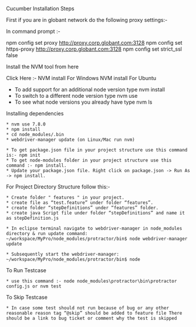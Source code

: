 Cucumber Installation Steps

First if you are in globant network do the following proxy settings:-

In command prompt :-

npm config set proxy http://proxy.corp.globant.com:3128
npm config set https-proxy http://proxy.corp.globant.com:3128
npm config set strict_ssl false

Install the NVM tool from here

Click Here :-
NVM install For Windows
NVM install For Ubuntu

   * To add support for an additional node version type nvm install
   * To switch to a different node version type nvm use
   * To see what node versions you already have type nvm ls
    

Installing dependencies

    * nvm use 7.8.0
    * npm install
    * cd node_modules/.bin
    * webdriver-manager update (on Linux/Mac run nvm)

    * To get package.json file in your project structure use this command is:- npm init
    * To get node-modules folder in your project structure use this command :- npm install.
    * Update your package.json file. Right click on package.json -> Run As -> npm install.

For Project Directory Structure follow this:-

    * Create folder " features " in your project.
    * create file as “test.feature” under folder “features”.
    * create folder “stepDefinitions” under “features” folder.
    * create java Script file under folder “stepDefinitions” and name it as stepDefinition.js

    * In eclipse terminal navigate to webdriver-manager in node_modules directory & run update command: ~/workspace/MyPro/node_modules/protractor/bin$ node webdriver-manager update

    * Subsequently start the webdriver-manager: ~/workspace/MyPro/node_modules/protractor/bin$ node

To Run Testcase

    * use this command :- node node_modules\protractor\bin\protractor config.js or nvm test

To Skip Testcase

    * In case some test should not run because of bug or any other reasonable reason tag “@skip” should be added to feature file There should be a link to bug ticket or comment why the test is skipped

